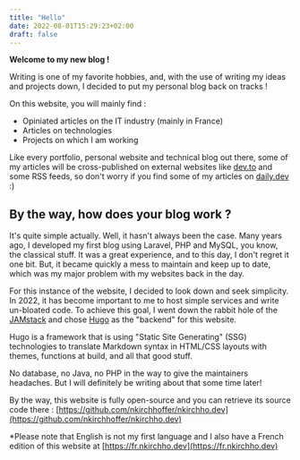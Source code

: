 ```yaml
---
title: "Hello"
date: 2022-08-01T15:29:23+02:00
draft: false
---
```

**Welcome to my new blog !**

Writing is one of my favorite hobbies, and, with the use of writing my ideas and projects down, I decided to put my personal blog back on tracks !

On this website, you will mainly find :
* Opiniated articles on the IT industry (mainly in France)
* Articles on technologies
* Projects on which I am working

Like every portfolio, personal website and technical blog out there, some of my articles will be cross-published on external websites like [dev.to](https://dev.to) and some RSS feeds, so don't worry if you find some of my articles on [daily.dev](https://daily.dev) :)

## By the way, how does your blog work ?

It's quite simple actually. Well, it hasn't always been the case. Many years ago, I developed my first blog using Laravel, PHP and MySQL, you know, the classical stuff. It was a great experience, and to this day, I don't regret it one bit. But, it became quickly a mess to maintain and keep up to date, which was my major problem with my websites back in the day. 

For this instance of the website, I decided to look down and seek simplicity. In 2022, it has become important to me to host simple services and write un-bloated code. To achieve this goal, I went down the rabbit hole of the [JAMstack](https://jamstack.org) and chose [Hugo](https://gohugo.io) as the "backend" for this website.

Hugo is a framework that is using "Static Site Generating" (SSG) technologies to translate Markdown syntax in HTML/CSS layouts with themes, functions at build, and all that good stuff.

No database, no Java, no PHP in the way to give the maintainers headaches. But I will definitely be writing about that some time later!

By the way, this website is fully open-source and you can retrieve its source code there : [https://github.com/nkirchhoffer/nkirchho.dev](https://github.com/nkirchhoffer/nkirchho.dev)

*Please note that English is not my first language and I also have a French edition of this website at [https://fr.nkirchho.dev](https://fr.nkirchho.dev)